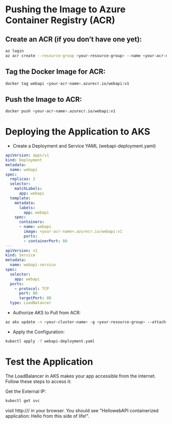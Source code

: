 #  Pushing the Image to Azure Container Registry (ACR)

## Create an ACR (if you don’t have one yet):
```bash
az login
az acr create --resource-group <your-resource-group> --name <your-acr-name> --sku Basic
```
## Tag the Docker Image for ACR:
```bash
docker tag webapi <your-acr-name>.azurecr.io/webapi:v1
```
## Push the Image to ACR:
```bash
docker push <your-acr-name>.azurecr.io/webapi:v1
```

# Deploying the Application to AKS

- Create a Deployment and Service YAML (webapi-deployment.yaml)
```yaml
apiVersion: apps/v1
kind: Deployment
metadata:
  name: webapi
spec:
  replicas: 2
  selector:
    matchLabels:
      app: webapi
  template:
    metadata:
      labels:
        app: webapi
    spec:
      containers:
      - name: webapi
        image: <your-acr-name>.azurecr.io/webapi:v1
        ports:
        - containerPort: 80
---
apiVersion: v1
kind: Service
metadata:
  name: webapi-service
spec:
  selector:
    app: webapi
  ports:
    - protocol: TCP
      port: 80
      targetPort: 80
  type: LoadBalancer
```
- Authorize AKS to Pull from ACR:
```bash
az aks update -n <your-cluster-name> -g <your-resource-group> --attach-acr <your-acr-name>
```
- Apply the Configuration:
```bash
kubectl apply -f webapi-deployment.yaml
```

# Test the Application
The LoadBalancer in AKS makes your app accessible from the internet. Follow these steps to access it:

Get the External IP:
```bash
kubectl get svc
```

visit http://<EXTERNAL-IP>/ in your browser. You should see "HellowebAPI containerized application: Hello from this side of life!".
